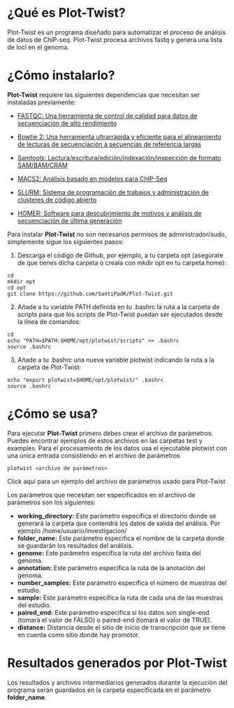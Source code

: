 # ¿Qué es Plot-Twist?

Plot-Twist es un programa diseñado para automatizar el proceso de análisis de datos de ChIP-seq. 
Plot-Twist procesa archivos fastq y genera una lista de loci en el genoma.

# ¿Cómo instalarlo?

**Plot-Twist** requiere las siguientes dependencias que necesitan ser instaladas previamente:

- [FASTQC: Una herramienta de control de calidad para datos de secuenciación de alto rendimiento](https://www.bioinformatics.babraham.ac.uk/projects/fastqc/)

- [Bowtie 2: Una herramienta ultrarrápida y eficiente para el alineamiento de lecturas de secuenciación a secuencias de referencia largas](http://bowtie-bio.sourceforge.net/bowtie2/index.shtml)

- [Samtools: Lectura/escritura/edición/indexación/inspección de formato SAM/BAM/CRAM](http://www.htslib.org/)

- [MACS2: Análisis basado en modelos para ChIP-Seq](https://pypi.org/project/MACS2/)

- [SLURM: Sistema de programación de trabajos y administración de clústeres de código abierto](https://slurm.schedmd.com/documentation.html)

- [HOMER: Software para descubrimiento de motivos y análisis de secuenciación de última generación](http://homer.ucsd.edu/homer/introduction/install.html)


Para instalar **Plot-Twist** no son necesarios permisos de administrador/sudo, simplemente sigue los siguientes pasos:

1. Descarga el código de Github, por ejemplo, a tu carpeta opt (asegúrate de que tienes dicha carpeta o creala con mkdir opt en tu carpeta home):
```
cd
mkdir opt
cd opt
git clone https://github.com/SantiPadR/Plot-Twist.git
```
2. Añade a tu variable PATH definida en tu .bashrc la ruta a la carpeta de scripts para que los scripts de Plot-Twist puedan ser ejecutados desde la línea de comandos:
```
cd
echo "PATH=$PATH:$HOME/opt/plotwist/scripts" >> .bashrc
source .bashrc
```
3. Añade a tu .bashrc una nueva variable plotwist indicando la ruta a la carpeta de Plot-Twist:
```
echo "export plotwist=$HOME/opt/plotwist/" .bashrc
source .bashrc
```
# ¿Cómo se usa?
Para ejecutar **Plot-Twist** primero debes crear el archivo de parámetros. Puedes encontrar ejemplos de estos archivos en las carpetas test y examples.
Para el procesamiento de los datos usa el ejecutable plotwist con una única entrada consistiendo en el archivo de parámetros

```
plotwist <archivo de parámetros>
```
Click aquí para un ejemplo del archivo de parámetros usado para Plot-Twist

Los parámetros que necesitan ser especificados en el archivo de parámetros son los siguientes:

- **working_directory:** Este parámetro especifica el directorio donde se generará la carpeta que contendrá los datos de salida del análisis. Por ejemplo /home/usuario/investigacion/
- **folder_name:** Este parámetro especifica el nombre de la carpeta donde se guardarán los resultados del análisis. 
- **genome:** Este parámetro especifica la ruta del archivo fasta del genoma.
- **annotation:** Este parámetro especifica la ruta de la anotación del genoma. 
- **number_samples:** Este parámetro especifica el número de muestras del estudio. 
- **sample<n>:** Este parámetro especifica la ruta de cada una de las muestras del estudio. 
- **paired_end:** Este parámetro especifica si los datos son single-end (tomará el valor de FALSO) o paired-end (tomará el valor de TRUE). 
- **distance:** Distancia desde el sitio de inicio de transcripción que se tiene en cuenta como sitio donde hay promotor.  
# Resultados generados por Plot-Twist
 Los resultados y archivos intermediarios generados durante la ejecución del programa serán guardados en la carpeta especificada en el parámetro **folder_name**. 

